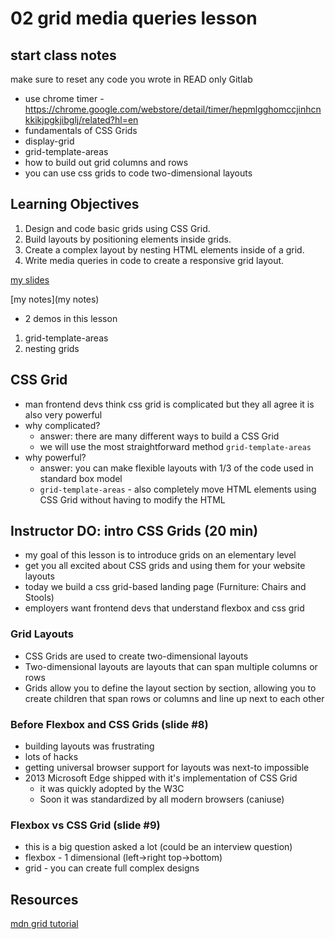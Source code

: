 # 02 grid media queries lesson
## start class notes
make sure to reset any code you wrote in READ only Gitlab


* use chrome timer - https://chrome.google.com/webstore/detail/timer/hepmlgghomccjinhcnkkikjpgkjibglj/related?hl=en
* fundamentals of CSS Grids
* display-grid
* grid-template-areas
* how to build out grid columns and rows
* you can use css grids to code two-dimensional layouts

## Learning Objectives
1. Design and code basic grids using CSS Grid.
2. Build layouts by positioning elements inside grids.
3. Create a complex layout by nesting HTML elements inside of a grid.
4. Write media queries in code to create a responsive grid layout.

[my slides](https://docs.google.com/presentation/d/1IYlzRZHlXKc_OmN-edAfix5bN7Yc39rTFU6froJVnX0/edit#slide=id.gc5d1f643b4_0_3605)

[my notes](my notes)
* 2 demos in this lesson 

1. grid-template-areas
2. nesting grids

## CSS Grid
* man frontend devs think css grid is complicated but they all agree it is also very powerful
* why complicated?
  * answer: there are many different ways to build a CSS Grid
  * we will use the most straightforward method `grid-template-areas`
* why powerful?
  * answer: you can make flexible layouts with 1/3 of the code used in standard box model
  * `grid-template-areas` - also completely move HTML elements using CSS Grid without having to modify the HTML

## Instructor DO: intro CSS Grids (20 min)
* my goal of this lesson is to introduce grids on an elementary level
* get you all excited about CSS grids and using them for your website layouts
* today we build a css grid-based landing page (Furniture: Chairs and Stools)
* employers want frontend devs that understand flexbox and css grid

### Grid Layouts
* CSS Grids are used to create two-dimensional layouts
* Two-dimensional layouts are layouts that can span multiple columns or rows
* Grids allow you to define the layout section by section, allowing you to create children that span rows or columns and line up next to each other

### Before Flexbox and CSS Grids (slide #8)
* building layouts was frustrating
* lots of hacks
* getting universal browser support for layouts was next-to impossible
* 2013 Microsoft Edge shipped with it's implementation of CSS Grid
  * it was quickly adopted by the W3C
  * Soon it was standardized by all modern browsers (caniuse)

### Flexbox vs CSS Grid (slide #9)
* this is a big question asked a lot (could be an interview question)
* flexbox - 1 dimensional (left->right top->bottom)
* grid - you can create full complex designs 

## Resources
[mdn grid tutorial](https://developer.mozilla.org/en-US/docs/Web/CSS/CSS_Grid_Layout/Basic_Concepts_of_Grid_Layout)



